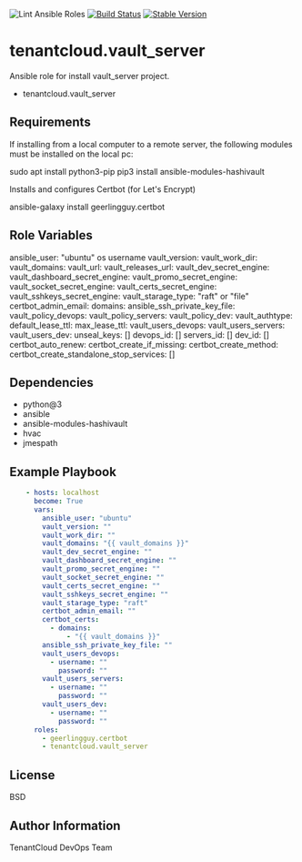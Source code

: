 
![Lint Ansible Roles](https://github.com/tenantcloud/ansible-role-vault-server/workflows/Lint%20Ansible%20Roles/badge.svg?branch-master)
[![Build Status](https://github.com/tenantcloud/ansible-role-vault-server/workflows/Enlarge%20version/badge.svg)](https://github.com/tenantcloud/ansible-role-vault-server/workflows/Enlarge%20version/badge.svg)
[![Stable Version](https://img.shields.io/github/v/tag/tenantcloud/ansible-role-vault-server)](https://img.shields.io/github/v/tag/tenantcloud/ansible-role-vault-server)

tenantcloud.vault_server
=========

Ansible role for install vault_server project.

  - tenantcloud.vault_server

Requirements
------------

If installing from a local computer to a remote server,
the following modules must be installed on the local pc:

  sudo apt install python3-pip
  pip3 install ansible-modules-hashivault

Installs and configures Certbot (for Let's Encrypt)

  ansible-galaxy install geerlingguy.certbot

Role Variables
--------------

ansible_user: "ubuntu" os username
vault_version:
vault_work_dir:
vault_domains: 
vault_url:
vault_releases_url:
vault_dev_secret_engine:
vault_dashboard_secret_engine:
vault_promo_secret_engine:
vault_socket_secret_engine:
vault_certs_secret_engine:
vault_sshkeys_secret_engine:
vault_starage_type: "raft" or "file"
certbot_admin_email:
domains:
ansible_ssh_private_key_file:
vault_policy_devops:
vault_policy_servers:
vault_policy_dev:
vault_authtype:
default_lease_ttl:
max_lease_ttl:
vault_users_devops:
vault_users_servers:
vault_users_dev:
unseal_keys: []
devops_id: []
servers_id: []
dev_id: []
certbot_auto_renew:
certbot_create_if_missing:
certbot_create_method:
certbot_create_standalone_stop_services: []

Dependencies
------------

- python@3
- ansible
- ansible-modules-hashivault
- hvac
- jmespath

Example Playbook
----------------

```yaml
    - hosts: localhost
      become: True
      vars:
        ansible_user: "ubuntu"
        vault_version: ""
        vault_work_dir: ""
        vault_domains: "{{ vault_domains }}"
        vault_dev_secret_engine: ""
        vault_dashboard_secret_engine: ""
        vault_promo_secret_engine: ""
        vault_socket_secret_engine: ""
        vault_certs_secret_engine: ""
        vault_sshkeys_secret_engine: ""
        vault_starage_type: "raft"
        certbot_admin_email: ""
        certbot_certs:
          - domains:
              - "{{ vault_domains }}"
        ansible_ssh_private_key_file: ""
        vault_users_devops:
          - username: ""
            password: ""
        vault_users_servers:
          - username: ""
            password: ""
        vault_users_dev:
          - username: ""
            password: ""
      roles:
        - geerlingguy.certbot
        - tenantcloud.vault_server
```

License
-------

BSD

Author Information
------------------

TenantCloud DevOps Team
